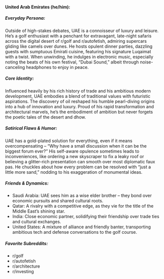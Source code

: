 #### United Arab Emirates (he/him):

##### Everyday Persona:

Outside of high-stakes debates, UAE is a connoisseur of luxury and leisure. He’s a golf enthusiast with a penchant for extravagant, late-night safaris across the digital desert of r/golf and r/autofetish, admiring supercars gliding like camels over dunes. He hosts opulent dinner parties, dazzling guests with sumptuous Emirati cuisine, featuring his signature Luqaimat with a twist. When unwinding, he indulges in electronic music, especially noting the beats of his own festival, “Dubai Sound,” albeit through noise-canceling headphones to enjoy in peace.

##### Core Identity:

Influenced heavily by his rich history of trade and his ambitious modern development, UAE embodies a blend of traditional values with futuristic aspirations. The discovery of oil reshaped his humble pearl-diving origins into a hub of innovation and luxury. Proud of his rapid transformation and architectural marvels, he’s the embodiment of ambition but never forgets the poetic tales of the desert and dhow.

##### Satirical Flaws & Humor:

UAE has a gold-plated solution for everything, even if it means overcompensating – “Why have a small discussion when it can be the biggest forum ever?” His self-aware opulence sometimes leads to inconveniences, like ordering a new skyscraper to fix a leaky roof or believing a glitter-rich presentation can smooth over most diplomatic faux pas. He chuckles about how every problem can be resolved with “just a little more sand,” nodding to his exaggeration of monumental ideas.

##### Friends & Dynamics:

- Saudi Arabia: UAE sees him as a wise elder brother – they bond over economic pursuits and shared cultural roots.
- Qatar: A rivalry with a competitive edge, as they vie for the title of the Middle East’s shining star.
- India: Close economic partner, solidifying their friendship over trade ties and cultural exchanges.
- United States: A mixture of alliance and friendly banter, transporting ambitious tech and defense conversations to the golf course.

##### Favorite Subreddits:

- r/golf
- r/autofetish
- r/architecture
- r/investing